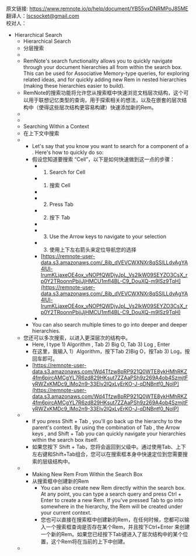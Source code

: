 原文链接: https://www.remnote.io/p/help/document/YB55vxDNRMPoJ85ME
翻译人：lscsocket@gmail.com  
校对人：

- Hierarchical Search
    - Hierarchical Search
    - 分层搜索
    - 
    - RemNote's search functionality allows you to quickly navigate through your document hierarchies all from within the search box. This can be used for Associative Memory-type queries, for exploring related ideas, and for quickly adding new  Rem in nested hierarchies (making these hierarchies easier to build).
    - RemNote的搜索功能将允许您从搜索框中快速浏览文档层次结构，这个可以用于联想记忆类型的查询，用于探索相关的想法，以及在嵌套的层次结构中（使得这些层次结构更容易构建）快速添加新的Rem。
    - 
    - 
    - Searching Within a Context
    - 在上下文中搜索
    - 
        - Let's say that you know you want to search for a component of a . Here's how to quickly do so:
        - 假设您知道要搜索 “Cell”，以下是如何快速做到这一点的步骤：
            - 1) Search for  Cell
            - 1) 搜索 Cell
            - 
            - 2) Press Tab
            - 2) 按下 Tab
            - 
            - 3) Use the Arrow keys  to navigate to your selection
            - 3) 使用上下左右箭头来定位导航您的选择
            - [https://remnote-user-data.s3.amazonaws.com/_8ib_dVEVCWXNXr8qSSlLLdvAgYA4lUl-IrumKLjaxeOE4ox_vNOPfQWDjyJpL_Vs2IkW09SEYZO3CsX_rp0Y2TRoonnPbjiJjHMCU1mfl4BL-C9_DouXQ-m9lSz9TqH](https://remnote-user-data.s3.amazonaws.com/_8ib_dVEVCWXNXr8qSSlLLdvAgYA4lUl-IrumKLjaxeOE4ox_vNOPfQWDjyJpL_Vs2IkW09SEYZO3CsX_rp0Y2TRoonnPbjiJjHMCU1mfl4BL-C9_DouXQ-m9lSz9TqH)
            - 
        - You can also search multiple times to go into deeper and deeper hierarchies.
    - 您还可以多次搜索，以进入更深层次的结构中。
        - Here, I type  1) Algorithm , Tab 2) Big O, Tab 3) Log , Enter
        - 在这里，我输入 1）Algorithm，按下Tab  2)Big O，按Tab 3) Log，按回车即可。
        - [https://remnote-user-data.s3.amazonaws.com/Wd4Tfzw8pRP921Q0WTE8ykHMhRKZ4fm6pjrcAMCgYL7R6zd829HKsut7ZZAaPSh9z269A4ob4SzmjtFyRWZxKMDc9_lMo2n9-33EIv2lQxLyErKO-J-qDNBntf0_NoIP](https://remnote-user-data.s3.amazonaws.com/Wd4Tfzw8pRP921Q0WTE8ykHMhRKZ4fm6pjrcAMCgYL7R6zd829HKsut7ZZAaPSh9z269A4ob4SzmjtFyRWZxKMDc9_lMo2n9-33EIv2lQxLyErKO-J-qDNBntf0_NoIP)
    - 
        - If you press Shift + Tab , you'll go back up the hierarchy to the parent's context. By using the combination of Tab , the Arrow keys , and Shift + Tab  you can quickly navigate your hierarchies within the search box itself.
        - 如果您按下 Shift + Tab，您将会返回到父级中。通过使用Tab、上下左右键和Shift+Tab组合，您可以在搜索框本身中快速定位到您需要搜索的层级结构中。
    - 
        - Making New Rem From Within the Search Box
        - 从搜索框中创建新的Rem
            - You can also create new Rem directly within the search box. At any point, you can type a search query and press Ctrl + Enter to create a new Rem. If you've pressed Tab  to go into somewhere in the hierarchy, the Rem will be created under your current context.
            - 您也可以直接在搜索框中创建新的Rem，在任何时候，您都可以输入一个搜索框查询是否存在某个Rem，并且按下Ctrl+Enter 来创建一个新的Rem。如果您已经按下Tab键进入了层次结构中的某个位置，这个Rem将在当前的上下中创建。
    - 
